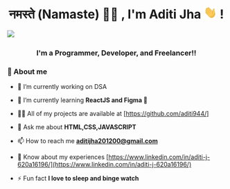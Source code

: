 


<h1 align="center"> नमस्ते (Namaste) 🙏🏻 , I'm Aditi Jha <img
src="https://raw.githubusercontent.com/ABSphreak/ABSphreak/master/gifs/Hi.gif"
width="30px"> ! </h1>
<!-- <img src="https://user-images.githubusercontent.com/54361799/108709847-4409a300-7539-11eb-8481-274ec80833a1.png"
style='margin-right:"1200px";margin-left:250px;'/> -->
<img src="https://raw.githubusercontent.com/halfrost/halfrost/master/icons/header_.png"/>
<h3 align="center">I'm a Programmer, Developer, and Freelancer!!</h3>


<h3> 🧑 About me </h3>

- 🔭 I’m currently working on DSA 

- 🌱 I’m currently learning **ReactJS and Figma 🤣**

- 👨‍💻 All of my projects are available at
[https://github.com/aditi944/]

- 💬 Ask me about **HTML,CSS,JAVASCRIPT**
- 📫 How to reach me **aditijha201200@gmail.com**
- 📄 Know about my experiences
[https://www.linkedin.com/in/aditi-j-620a16196/](https://www.linkedin.com/in/aditi-j-620a16196/)

- ⚡ Fun fact **I love to sleep and binge watch**


<!---
<h3 align="left">Connect with me:</h3>
<p align="left">
<a href="https://dev.to/sandy27" target="blank"><img align="center"
src="https://cdn.jsdelivr.net/npm/simple-icons@3.0.1/icons/dev-dot-to.svg"
alt="sandy27" height="30" width="40" /></a>
<a href="https://linkedin.com/in/https://www.linkedin.com/in/sandeep-sharan-6075a9185/"
target="blank"><img align="center"
src="https://cdn.jsdelivr.net/npm/simple-icons@3.0.1/icons/linkedin.svg"
alt="https://www.linkedin.com/in/sandeep-sharan-6075a9185/"
height="30" width="40" /></a>
<a href="https://instagram.com/ss_sandy27" target="blank"><img
align="center" src="https://cdn.jsdelivr.net/npm/simple-icons@3.0.1/icons/instagram.svg"
alt="ss_sandy27" height="30" width="40" /></a>
</p>

<h3 align="left">Languages and Tools:</h3>
<p align="left"> <a href="https://getbootstrap.com" target="_blank">
<img src="https://raw.githubusercontent.com/devicons/devicon/master/icons/bootstrap/bootstrap-plain-wordmark.svg"
alt="bootstrap" width="40" height="40"/> </a> <a
href="https://www.cprogramming.com/" target="_blank"> <img
src="https://raw.githubusercontent.com/devicons/devicon/master/icons/c/c-original.svg"
alt="c" width="40" height="40"/> </a> <a
href="https://www.w3schools.com/cpp/" target="_blank"> <img
src="https://raw.githubusercontent.com/devicons/devicon/master/icons/cplusplus/cplusplus-original.svg"
alt="cplusplus" width="40" height="40"/> </a> <a
href="https://www.w3schools.com/css/" target="_blank"> <img
src="https://raw.githubusercontent.com/devicons/devicon/master/icons/css3/css3-original-wordmark.svg"
alt="css3" width="40" height="40"/> </a> <a
href="https://www.docker.com/" target="_blank"> <img
src="https://raw.githubusercontent.com/devicons/devicon/master/icons/docker/docker-original-wordmark.svg"
alt="docker" width="40" height="40"/> </a> <a
href="https://flutter.dev" target="_blank"> <img
src="https://raw.githubusercontent.com/devicons/devicon/master/icons/html5/html5-original-wordmark.svg"
alt="html5" width="40" height="40"/> </a> <a
href="https://developer.mozilla.org/en-US/docs/Web/JavaScript"
target="_blank"> <img
src="https://raw.githubusercontent.com/devicons/devicon/master/icons/javascript/javascript-original.svg"
alt="javascript" width="40" height="40"/> </a> <a
href="https://www.mathworks.com/" target="_blank"> <img
src="https://raw.githubusercontent.com/simple-icons/simple-icons/master/icons/mathworks.svg"
alt="matlab" width="40" height="40"/> </a> <a
href="https://www.mongodb.com/" target="_blank"> <img
src="https://raw.githubusercontent.com/devicons/devicon/master/icons/mongodb/mongodb-original-wordmark.svg"
alt="mongodb" width="40" height="40"/> </a> <a
href="https://nodejs.org" target="_blank"> <img
src="https://raw.githubusercontent.com/devicons/devicon/master/icons/nodejs/nodejs-original-wordmark.svg"
alt="nodejs" width="40" height="40"/> </a> <a
href="https://www.python.org" target="_blank"> <img
src="https://raw.githubusercontent.com/devicons/devicon/master/icons/python/python-original.svg"
alt="python" width="40" height="40"/> </a> <a
href="https://reactjs.org/" target="_blank"> <img
src="https://raw.githubusercontent.com/devicons/devicon/master/icons/react/react-original-wordmark.svg"
alt="react" width="40" height="40"/> </a> </p>

<p><img align="left"
src="https://github-readme-stats.vercel.app/api/top-langs?username=sandyglb27&show_icons=true&locale=en&layout=compact"
alt="sandyglb27" /></p>

<p>&nbsp;<img align="center"
src="https://github-readme-stats.vercel.app/api?username=sandyglb27&show_icons=true&locale=en"
alt="sandyglb27" /></p>

<p><img align="center"
src="https://github-readme-streak-stats.herokuapp.com/?user=sandyglb27&"
alt="sandyglb27" /></p>


**Visitors Count**
![VisitorCount](https://profile-counter.glitch.me/{aditi944}/count.svg)

--->

<!---
aditi944/aditi944 is a ✨ special ✨ repository because its `README.md` (this file) appears on your GitHub profile.
You can click the Preview link to take a look at your changes.
--->
